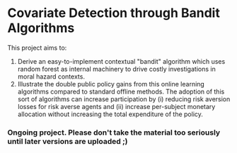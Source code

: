 # Covariate Detection through Bandit Algorithms
This project aims to:

1. Derive an easy-to-implement contextual "bandit" algorithm which uses random forest as internal machinery to drive costly investigations in moral hazard contexts.
2. Illustrate the double public policy gains from this online learning algorithms compared to standard offline methods. The adoption of this sort of algorithms can increase participation by (i) reducing risk aversion losses for risk averse agents and (ii) increase per-subject monetary allocation without increasing the total expenditure of the policy.

### Ongoing project. Please don't take the material too seriously until later versions are uploaded ;)
